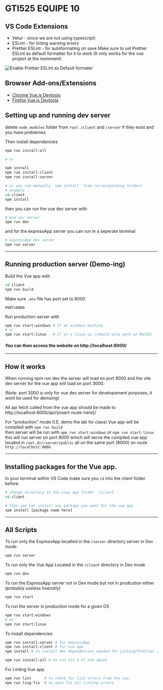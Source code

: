 # GTI525 EQUIPE 10

## VS Code Extensions 
- Vetur - since we are not using typescript)
- ESLint - for linting warning errors
- Prettier ESLint - for autoformating on save 
	Make sure to set Prettier ESLint as default formatter for it to work (It only works for the vue project at the momment)
 
![Enable Prettier ESLint as Default formater](https://i.imgur.com/vkvrTIo.png)

## Browser Add-ons/Extensions
- [Chrome Vue.js Devtools](https://chrome.google.com/webstore/detail/vuejs-devtools/nhdogjmejiglipccpnnnanhbledajbpd?hl=en)
- [Firefox Vue.js Devtools](https://addons.mozilla.org/en-CA/firefox/addon/vue-js-devtools/)

## Setting up and running dev server
delete `node_modules` folder from `root`. `/client`  and `/server` if they exist and you have problemes

Then install dependencies
```bash
npm run install:all

# or

npm install
npm run install:client
npm run install:server

# or you can manually `npm install` from corressponding folders
# example : 
cd client
npm install
```

then you can run the vue dev server with
```bash
# Vue sev server 
npm run dev
```

and for the expressApp server you can run in a seperate terminal
```bash
# expressApp dev server
npm run server
```

---
## Running production server (Demo-ing)
Build the Vue app with
```bash
cd client
npm run build
```

Make sure `.env` file has port set to 8000
```env
PORT=8000
```

Run production server with 
```bash
npm run start:windows # If on windows machine.
# or
npm run start:linux   # If on a linux os (should also work on MacOS)
```

#### You can then access the website on http://localhost:8000/

---
## How it works

When running npm run dev the server will load on port 8000 and the vite dev server for the vue app will load on port 3000.

(Note: port 3000 is only for vue dev server for developement purposes, it wont be used for demoing)

All api fetch called from the vue app should be made to http://localhost:8000/api/{insert-route-here}/ 

For "production" mode (I.E. demo the lab for class) Vue app will be compiled with `npm run build` <br>
then server will be run with `npm run start:windows` or `npm run start:linux`  <br>
this will run server on port 8000 which will serve the compiled vue app located in `root_dir/server/public` all on the same port (8000) on route `http://localhost:8000`

---
 ## Installing packages for the Vue app.
 
 In your terminal within VS Code make sure you `cd` into the client folder before.
 ```bash
 # change directory to the view app folder `/client`
 cd client

 # then you can install any package you want for the vue app
 npm install [package name here]
 ```

---
## All Scripts

To run only the ExpressApp localted in the `/server`  directory server in Dev mode. 
```bash
npm run server
```

To run only the Vue App Located in the `/client` directory in Dev mode 
```bash
npm run dev
```

To run the ExpressApp server not in Dev mode but not in prodcution either (probably useless hoenstly)
```bash
npm run start
```

To run the server in production mode for a given OS
```bash
npm run start:windows
# or 
npm run start:linux
```

To install dependencies 
```bash
npm run install:server # for expressApp
npm run install:client # for vue app
npm install # to install dev dependencies needed for Linting/Prettier and more.

npm run install:all # to run all 3 of the above
```

For Linting Vue app
```bash
npm run lint      # to check for lint errors from the vue.
npm run ling-fix  # to auto fix all linting errors.
```
